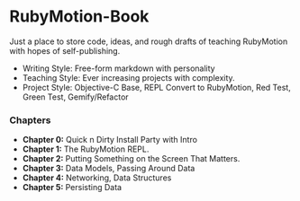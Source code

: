 RubyMotion-Book
===============

Just a place to store code, ideas, and rough drafts of teaching RubyMotion with hopes of self-publishing.


* Writing Style: Free-form markdown with personality
* Teaching Style: Ever increasing projects with complexity.
* Project Style: Objective-C Base, REPL Convert to RubyMotion, Red Test, Green Test, Gemify/Refactor


### Chapters
* **Chapter 0:** Quick n Dirty Install Party with Intro
* **Chapter 1:** The RubyMotion REPL.
* **Chapter 2:** Putting Something on the Screen That Matters.
* **Chapter 3:** Data Models, Passing Around Data
* **Chapter 4:** Networking, Data Structures
* **Chapter 5:** Persisting Data
